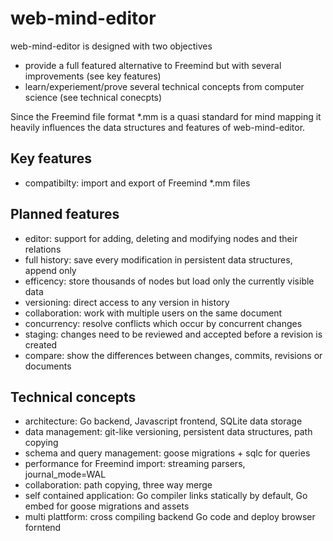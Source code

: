 # web-mind-editor
web-mind-editor is designed with two objectives
- provide a full featured alternative to Freemind but with several improvements (see key features)
- learn/experiement/prove several technical concepts from computer science (see technical conecpts)

Since the Freemind file format *.mm is a quasi standard for mind mapping 
it heavily influences the data structures and features of web-mind-editor.

## Key features
- compatibilty: import and export of Freemind *.mm files

## Planned features
- editor: support for adding, deleting and modifying nodes and their relations
- full history: save every modification in persistent data structures, append only
- efficency: store thousands of nodes but load only the currently visible data
- versioning: direct access to any version in history
- collaboration: work with multiple users on the same document
- concurrency: resolve conflicts which occur by concurrent changes
- staging: changes need to be reviewed and accepted before a revision is created
- compare: show the differences between changes, commits, revisions or documents

## Technical concepts
- architecture: Go backend, Javascript frontend, SQLite data storage
- data management: git-like versioning, persistent data structures, path copying
- schema and query management: goose migrations + sqlc for queries
- performance for Freemind import: streaming parsers, journal_mode=WAL
- collaboration: path copying, three way merge
- self contained application: Go compiler links statically by default, Go embed for goose migrations and assets
- multi plattform: cross compiling backend Go code and deploy browser forntend
